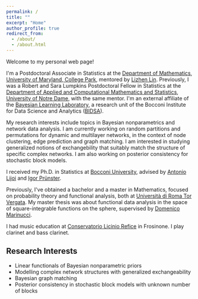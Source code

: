 ```yaml
---
permalink: /
title: ""
excerpt: "Home"
author_profile: true
redirect_from: 
  - /about/
  - /about.html
---
```


Welcome to my personal web page!

I'm a Postdoctoral Associate in Statistics at the [Department of Mathematics](https://www-math.umd.edu/), [University of Maryland, College Park](https://umd.edu/), mentored by [Lizhen Lin](https://www3.nd.edu/~llin4/). Previously, I was a Robert and Sara Lumpkins Postdoctoral Fellow in Statistics at the [Department of Applied and Computational Mathematics and Statistics](https://acms.nd.edu/), [University of Notre Dame](https://www.nd.edu/), with the same mentor. I'm an external affiliate of the [Bayesian Learning Laboratory](https://bayeslab.unibocconi.eu/), a research unit of the Bocconi Institute for Data Science and Analytics ([BIDSA](https://bidsa.unibocconi.eu/)).

My research interests include topics in Bayesian nonparametrics and network data analysis. I am currently working on random partitions and permutations for dynamic and multilayer networks, in the context of node clustering, edge prediction and graph matching. I am interested in studying generalized notions of exchangebility that suitably match the structure of specific complex networks. I am also working on posterior consistency for stochastic block models. 

I received my Ph.D. in Statistics at [Bocconi University](https://www.unibocconi.eu/wps/wcm/connect/bocconi/sitopubblico_en/navigation+tree/home/programs/phd/phd+in+statistics), advised by [Antonio Lijoi](http://didattica.unibocconi.eu/mypage/index.php?IdUte=189615&idr=&lingua=eng) and [Igor Prünster](http://didattica.unibocconi.it/mypage/index.php?IdUte=187032&cognome=PRUENSTER&nome=IGOR&urlBackMy=).

Previously, I've obtained a bachelor and a master in Mathematics, focused on probability theory and functional analysis, both at [Università di Roma Tor Vergata](https://www.mat.uniroma2.it/index.php). My master thesis was about functional data analysis in the space of square-integrable functions on the sphere, supervised by [Domenico Marinucci](https://www.mat.uniroma2.it/~marinucc/).

I had music education at [Conservatorio Licinio Refice](http://www.conservatorio-frosinone.it/) in Frosinone. I play clarinet and bass clarinet.


Research Interests
------
* Linear functionals of Bayesian nonparametric priors
* Modelling complex network structures with generalized exchangeability
* Bayesian graph matching
* Posterior consistency in stochastic block models with unknown number of blocks

